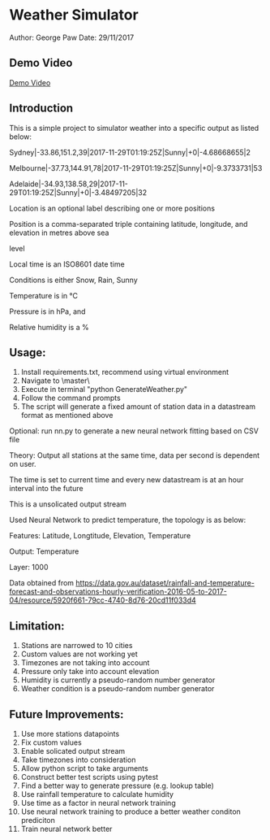 Weather Simulator
========================

Author: George Paw
Date: 29/11/2017

## Demo Video
[Demo Video](https://youtu.be/PhBdSMrPRMQ)


## Introduction
This is a simple project to simulator weather into a specific output as listed below:

Sydney|-33.86,151.2,39|2017-11-29T01:19:25Z|Sunny|+0|-4.68668655|2

Melbourne|-37.73,144.91,78|2017-11-29T01:19:25Z|Sunny|+0|-9.3733731|53

Adelaide|-34.93,138.58,29|2017-11-29T01:19:25Z|Sunny|+0|-3.48497205|32

Location is an optional label describing one or more positions

Position is a comma-separated triple containing latitude, longitude, and elevation in metres above sea

level

Local time is an ISO8601 date time

Conditions is either Snow, Rain, Sunny

Temperature is in °C

Pressure is in hPa, and

Relative humidity is a %

## Usage:
1. Install requirements.txt, recommend using virtual environment
2. Navigate to \master\
3. Execute in terminal "python GenerateWeather.py"
4. Follow the command prompts
5. The script will generate a fixed amount of station data in a datastream format as mentioned above

Optional: run nn.py to generate a new neural network fitting based on CSV file

Theory:
Output all stations at the same time, data per second is dependent on user.

The time is set to current time and every new datastream is at an hour interval into the future

This is a unsolicated output stream

Used Neural Network to predict temperature, the topology is as below:

Features: Latitude, Longtitude, Elevation, Temperature

Output: Temperature

Layer: 1000

Data obtained from https://data.gov.au/dataset/rainfall-and-temperature-forecast-and-observations-hourly-verification-2016-05-to-2017-04/resource/5920f661-79cc-4740-8d76-20cd11f033d4

## Limitation:
1. Stations are narrowed to 10 cities
2. Custom values are not working yet
3. Timezones are not taking into account
4. Pressure only take into account elevation
5. Humidity is currently a pseudo-random number generator
6. Weather condition is a pseudo-random number generator

## Future Improvements:
1. Use more stations datapoints
2. Fix custom values
3. Enable solicated output stream
4. Take timezones into consideration
5. Allow python script to take arguments
6. Construct better test scripts using pytest
7. Find a better way to generate pressure (e.g. lookup table)
8. Use rainfall temperature to calculate humidity
9. Use time as a factor in neural network training
10. Use neural network training to produce a better weather conditon prediciton
11. Train neural network better

